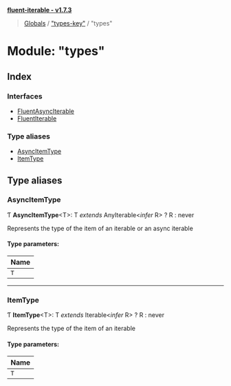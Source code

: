 **[fluent-iterable - v1.7.3](../README.md)**

> [Globals](../README.md) / ["types-key"](_types_key_.md) / "types"

# Module: "types"

## Index

### Interfaces

* [FluentAsyncIterable](../interfaces/_types_key_._types_.fluentasynciterable.md)
* [FluentIterable](../interfaces/_types_key_._types_.fluentiterable.md)

### Type aliases

* [AsyncItemType](_types_key_._types_.md#asyncitemtype)
* [ItemType](_types_key_._types_.md#itemtype)

## Type aliases

### AsyncItemType

Ƭ  **AsyncItemType**\<T>: T *extends* AnyIterable\<*infer* R> ? R : never

Represents the type of the item of an iterable or an async iterable

#### Type parameters:

Name |
------ |
`T` |

___

### ItemType

Ƭ  **ItemType**\<T>: T *extends* Iterable\<*infer* R> ? R : never

Represents the type of the item of an iterable

#### Type parameters:

Name |
------ |
`T` |

